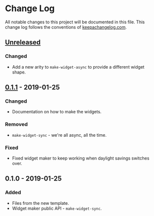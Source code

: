 # Change Log
All notable changes to this project will be documented in this file. This change log follows the conventions of [keepachangelog.com](http://keepachangelog.com/).

## [Unreleased]
### Changed
- Add a new arity to `make-widget-async` to provide a different widget shape.

## [0.1.1] - 2019-01-25
### Changed
- Documentation on how to make the widgets.

### Removed
- `make-widget-sync` - we're all async, all the time.

### Fixed
- Fixed widget maker to keep working when daylight savings switches over.

## 0.1.0 - 2019-01-25
### Added
- Files from the new template.
- Widget maker public API - `make-widget-sync`.

[Unreleased]: https://github.com/your-name/james/compare/0.1.1...HEAD
[0.1.1]: https://github.com/your-name/james/compare/0.1.0...0.1.1
